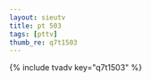 ```yaml
--- 
layout: sieutv
title: pt 503
tags: [pttv]
thumb_re: q7t1503
---
```

{% include tvadv key="q7t1503" %} 
